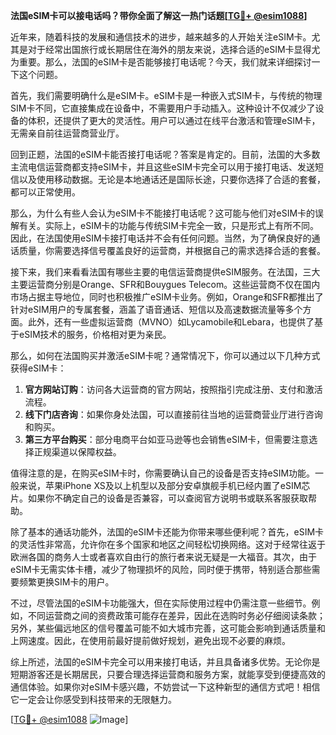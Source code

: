 **法国eSIM卡可以接电话吗？带你全面了解这一热门话题[[TG💪+ @esim1088](https://t.me/s/esim1088)]**

近年来，随着科技的发展和通信技术的进步，越来越多的人开始关注eSIM卡。尤其是对于经常出国旅行或长期居住在海外的朋友来说，选择合适的eSIM卡显得尤为重要。那么，法国的eSIM卡是否能够接打电话呢？今天，我们就来详细探讨一下这个问题。

首先，我们需要明确什么是eSIM卡。eSIM卡是一种嵌入式SIM卡，与传统的物理SIM卡不同，它直接集成在设备中，不需要用户手动插入。这种设计不仅减少了设备的体积，还提供了更大的灵活性。用户可以通过在线平台激活和管理eSIM卡，无需亲自前往运营商营业厅。

回到正题，法国的eSIM卡能否接打电话呢？答案是肯定的。目前，法国的大多数主流电信运营商都支持eSIM卡，并且这些eSIM卡完全可以用于接打电话、发送短信以及使用移动数据。无论是本地通话还是国际长途，只要你选择了合适的套餐，都可以正常使用。

那么，为什么有些人会认为eSIM卡不能接打电话呢？这可能与他们对eSIM卡的误解有关。实际上，eSIM卡的功能与传统SIM卡完全一致，只是形式上有所不同。因此，在法国使用eSIM卡接打电话并不会有任何问题。当然，为了确保良好的通话质量，你需要选择信号覆盖良好的运营商，并根据自己的需求选择合适的套餐。

接下来，我们来看看法国有哪些主要的电信运营商提供eSIM服务。在法国，三大主要运营商分别是Orange、SFR和Bouygues Telecom。这些运营商不仅在国内市场占据主导地位，同时也积极推广eSIM卡业务。例如，Orange和SFR都推出了针对eSIM用户的专属套餐，涵盖了语音通话、短信以及高速数据流量等多个方面。此外，还有一些虚拟运营商（MVNO）如Lycamobile和Lebara，也提供了基于eSIM技术的服务，价格相对更为亲民。

那么，如何在法国购买并激活eSIM卡呢？通常情况下，你可以通过以下几种方式获得eSIM卡：

1. **官方网站订购**：访问各大运营商的官方网站，按照指引完成注册、支付和激活流程。
2. **线下门店咨询**：如果你身处法国，可以直接前往当地的运营商营业厅进行咨询和购买。
3. **第三方平台购买**：部分电商平台如亚马逊等也会销售eSIM卡，但需要注意选择正规渠道以保障权益。

值得注意的是，在购买eSIM卡时，你需要确认自己的设备是否支持eSIM功能。一般来说，苹果iPhone XS及以上机型以及部分安卓旗舰手机已经内置了eSIM芯片。如果你不确定自己的设备是否兼容，可以查阅官方说明书或联系客服获取帮助。

除了基本的通话功能外，法国的eSIM卡还能为你带来哪些便利呢？首先，eSIM卡的灵活性非常高，允许你在多个国家和地区之间轻松切换网络。这对于经常往返于欧洲各国的商务人士或者喜欢自由行的旅行者来说无疑是一大福音。其次，由于eSIM卡无需实体卡槽，减少了物理损坏的风险，同时便于携带，特别适合那些需要频繁更换SIM卡的用户。

不过，尽管法国的eSIM卡功能强大，但在实际使用过程中仍需注意一些细节。例如，不同运营商之间的资费政策可能存在差异，因此在选购时务必仔细阅读条款；另外，某些偏远地区的信号覆盖可能不如大城市完善，这可能会影响到通话质量和上网速度。因此，在使用前最好提前做好规划，避免出现不必要的麻烦。

综上所述，法国的eSIM卡完全可以用来接打电话，并且具备诸多优势。无论你是短期游客还是长期居民，只要合理选择运营商和服务方案，就能享受到便捷高效的通信体验。如果你对eSIM卡感兴趣，不妨尝试一下这种新型的通信方式吧！相信它一定会让你感受到科技带来的无限魅力。

[[TG💪+ @esim1088](https://t.me/s/esim1088) ![Image](https://i.postimg.cc/4NQfJmqS/Snipaste-2025-05-13-00-14-12.png)]